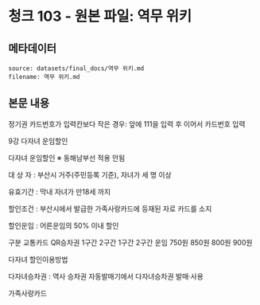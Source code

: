# 청크 103 - 원본 파일: 역무 위키

## 메타데이터

```
source: datasets/final_docs/역무 위키.md
filename: 역무 위키.md
```

## 본문 내용

정기권 카드번호가 입력칸보다 작은 경우: 앞에 111을 입력 후 이어서 카드번호 입력

9강 다자녀 운임할인

다자녀 운임할인 ※ 동해남부선 적용 안됨

대 상 자 : 부산시 거주(주민등록 기준), 자녀가 세 명 이상

유효기간 : 막내 자녀가 만18세 까지

할인조건 : 부산시에서 발급한 가족사랑카드에 등재된 자로 카드를 소지

할인운임 : 어른운임의 50% 이내 할인

구분 교통카드 QR승차권 1구간 2구간 1구간 2구간 운임 750원 850원 800원 900원

다자녀 할인이용방법

다자녀승차권 : 역사 승차권 자동발매기에서 다자녀승차권 발매·사용

가족사랑카드